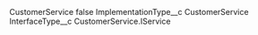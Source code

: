 <?xml version="1.0" encoding="UTF-8"?>
<CustomMetadata xmlns="http://soap.sforce.com/2006/04/metadata" xmlns:xsi="http://www.w3.org/2001/XMLSchema-instance" xmlns:xsd="http://www.w3.org/2001/XMLSchema">
    <label>CustomerService</label>
    <protected>false</protected>
    <values>
        <field>ImplementationType__c</field>
        <value xsi:type="xsd:string">CustomerService</value>
    </values>
    <values>
        <field>InterfaceType__c</field>
        <value xsi:type="xsd:string">CustomerService.IService</value>
    </values>
</CustomMetadata>
